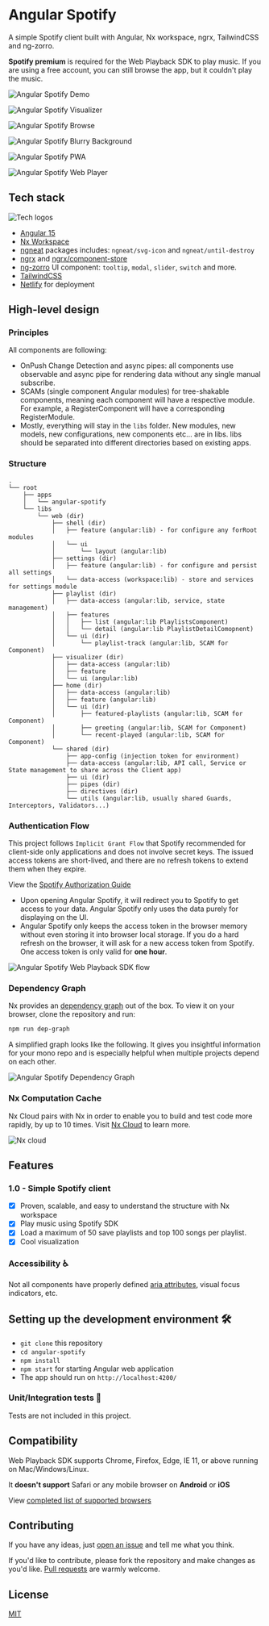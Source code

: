 # Angular Spotify

A simple Spotify client built with Angular, Nx workspace, ngrx, TailwindCSS and ng-zorro.

**Spotify premium** is required for the Web Playback SDK to play music. If you are using a free account, you can still browse the app, but it couldn't play the music.

![Angular Spotify Demo][demo]

![Angular Spotify Visualizer][visualizer]

![Angular Spotify Browse][angular-spotify-browse]

![Angular Spotify Blurry Background][album-art]

![Angular Spotify PWA][pwa]

![Angular Spotify Web Player][web-player]

## Tech stack

![Tech logos][stack]

- [Angular 15][angular]
- [Nx Workspace][nx]
- [ngneat][] packages includes: `ngneat/svg-icon` and `ngneat/until-destroy`
- [ngrx][ngrx] and [ngrx/component-store][component-store]
- [ng-zorro][ng-zorro] UI component: `tooltip`, `modal`, `slider`, `switch` and more.
- [TailwindCSS][tailwind]
- [Netlify][netlify] for deployment

[angular]: https://angular.io/
[ngrx]: https://ngrx.io/
[component-store]: https://ngrx.io/guide/component-store
[tailwind]: https://tailwindcss.com/
[ng-zorro]: https://ng.ant.design/docs/introduce/en
[netlify]: http://netlify.com/
[ngneat]: https://github.com/ngneat

## High-level design

### Principles

All components are following:

- OnPush Change Detection and async pipes: all components use observable and async pipe for rendering data without any single manual subscribe.
- SCAMs (single component Angular modules) for tree-shakable components, meaning each component will have a respective module. For example, a RegisterComponent will have a corresponding RegisterModule.
- Mostly, everything will stay in the `libs` folder. New modules, new models, new configurations, new components etc... are in libs. libs should be separated into different directories based on existing apps.

### Structure

```
.
└── root
    ├── apps
    │   └── angular-spotify
    └── libs
        └── web (dir)
            ├── shell (dir)
            │   ├── feature (angular:lib) - for configure any forRoot modules
            │   └── ui
            │       └── layout (angular:lib)
            ├── settings (dir)
            │   ├── feature (angular:lib) - for configure and persist all settings
            │   └── data-access (workspace:lib) - store and services for settings module
            ├── playlist (dir)
            │   ├── data-access (angular:lib, service, state management)
            │   ├── features
            │   │   ├── list (angular:lib PlaylistsComponent)
            │   │   └── detail (angular:lib PlaylistDetailComopnent)
            │   └── ui (dir)
            │       └── playlist-track (angular:lib, SCAM for Component)
            ├── visualizer (dir)
            │   ├── data-access (angular:lib)
            │   ├── feature
            │   └── ui (angular:lib)
            ├── home (dir)
            │   ├── data-access (angular:lib)
            │   ├── feature (angular:lib)
            │   └── ui (dir)
            │       ├── featured-playlists (angular:lib, SCAM for Component)
            │       ├── greeting (angular:lib, SCAM for Component)
            │       └── recent-played (angular:lib, SCAM for Component)
            └── shared (dir)
                ├── app-config (injection token for environment)
                ├── data-access (angular:lib, API call, Service or State management to share across the Client app)
                ├── ui (dir)
                ├── pipes (dir)
                ├── directives (dir)
                └── utils (angular:lib, usually shared Guards, Interceptors, Validators...)
```

### Authentication Flow

This project follows `Implicit Grant Flow` that Spotify recommended for client-side only applications and does not involve secret keys. The issued access tokens are short-lived, and there are no refresh tokens to extend them when they expire.

View the [Spotify Authorization Guide](https://developer.spotify.com/documentation/general/guides/authorization-guide/)

- Upon opening Angular Spotify, it will redirect you to Spotify to get access to your data. Angular Spotify only uses the data purely for displaying on the UI.
- Angular Spotify only keeps the access token in the browser memory without even storing it into browser local storage. If you do a hard refresh on the browser, it will ask for a new access token from Spotify. One access token is only valid for **one hour**.

![Angular Spotify Web Playback SDK flow][sdk-flow]

### Dependency Graph

Nx provides an [dependency graph][dep-graph-nx] out of the box. To view it on your browser, clone the repository and run:

```bash
npm run dep-graph
```

A simplified graph looks like the following. It gives you insightful information for your mono repo and is especially helpful when multiple projects depend on each other.

![Angular Spotify Dependency Graph][dep-graph]

### Nx Computation Cache

Nx Cloud pairs with Nx in order to enable you to build and test code more rapidly, by up to 10 times. Visit [Nx Cloud](https://nx.app/) to learn more.

![Nx cloud][nx-cloud]

## Features

### 1.0 - Simple Spotify client

- [x] Proven, scalable, and easy to understand the structure with Nx workspace
- [x] Play music using Spotify SDK
- [x] Load a maximum of 50 save playlists and top 100 songs per playlist.
- [x] Cool visualization

### Accessibility ♿

Not all components have properly defined [aria attributes](https://developer.mozilla.org/en-US/docs/Web/Accessibility/ARIA), visual focus indicators, etc.

## Setting up the development environment 🛠

- `git clone` this repository
- `cd angular-spotify`
- `npm install`
- `npm start` for starting Angular web application
- The app should run on `http://localhost:4200/`

### Unit/Integration tests 🧪

Tests are not included in this project.

## Compatibility

Web Playback SDK supports Chrome, Firefox, Edge, IE 11, or above running on Mac/Windows/Linux.

It **doesn't support** Safari or any mobile browser on **Android** or **iOS**

View [completed list of supported browsers](https://developer.spotify.com/documentation/web-playback-sdk/#supported-browsers)

## Contributing

If you have any ideas, just [open an issue][issues] and tell me what you think.

If you'd like to contribute, please fork the repository and make changes as you'd like. [Pull requests][pull] are warmly welcome.

## License

[MIT](https://opensource.org/licenses/MIT)

[issues]: https://github.com/YOUR_USERNAME/angular-spotify/issues/new
[pull]: https://github.com/YOUR_USERNAME/angular-spotify/compare
[nx]: https://nx.dev/
[dep-graph-nx]: https://nx.dev/latest/angular/structure/dependency-graph
[stack]: /libs/web/shared/assets/src/assets/readme/angular-spotify-tech-stack.png
[dep-graph]: /libs/web/shared/assets/src/assets/readme/dep-graph.png
[sdk-flow]: /libs/web/shared/assets/src/assets/readme/sdk-flow.png
[demo]: /libs/web/shared/assets/src/assets/readme/angular-spotify-demo-short.gif
[visualizer]: /libs/web/shared/assets/src/assets/readme/angular-spotify-visualization.gif
[angular-spotify-browse]: /libs/web/shared/assets/src/assets/readme/angular-spotify-browse.gif
[album-art]: /libs/web/shared/assets/src/assets/readme/angular-spotify-album-art.gif
[pwa]: /libs/web/shared/assets/src/assets/readme/angular-spotify-pwa.gif
[web-player]: /libs/web/shared/assets/src/assets/readme/angular-spotify-web-player.png
[nx-cloud]: /libs/web/shared/assets/src/assets/readme/nx-cloud.png
